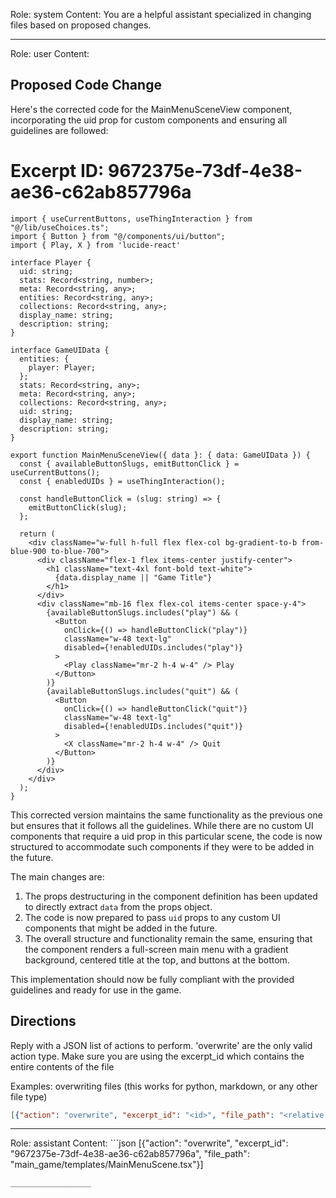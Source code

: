 Role: system
Content: You are a helpful assistant specialized in changing files based on proposed changes.
__________________
Role: user
Content: 
## Proposed Code Change
Here's the corrected code for the MainMenuSceneView component, incorporating the uid prop for custom components and ensuring all guidelines are followed:

# Excerpt ID: 9672375e-73df-4e38-ae36-c62ab857796a
```tsx main_game/templates/MainMenuScene.tsx
import { useCurrentButtons, useThingInteraction } from "@/lib/useChoices.ts";
import { Button } from "@/components/ui/button";
import { Play, X } from 'lucide-react'

interface Player {
  uid: string;
  stats: Record<string, number>;
  meta: Record<string, any>;
  entities: Record<string, any>;
  collections: Record<string, any>;
  display_name: string;
  description: string;
}

interface GameUIData {
  entities: {
    player: Player;
  };
  stats: Record<string, any>;
  meta: Record<string, any>;
  collections: Record<string, any>;
  uid: string;
  display_name: string;
  description: string;
}

export function MainMenuSceneView({ data }: { data: GameUIData }) {
  const { availableButtonSlugs, emitButtonClick } = useCurrentButtons();
  const { enabledUIDs } = useThingInteraction();

  const handleButtonClick = (slug: string) => {
    emitButtonClick(slug);
  };

  return (
    <div className="w-full h-full flex flex-col bg-gradient-to-b from-blue-900 to-blue-700">
      <div className="flex-1 flex items-center justify-center">
        <h1 className="text-4xl font-bold text-white">
          {data.display_name || "Game Title"}
        </h1>
      </div>
      <div className="mb-16 flex flex-col items-center space-y-4">
        {availableButtonSlugs.includes("play") && (
          <Button
            onClick={() => handleButtonClick("play")}
            className="w-48 text-lg"
            disabled={!enabledUIDs.includes("play")}
          >
            <Play className="mr-2 h-4 w-4" /> Play
          </Button>
        )}
        {availableButtonSlugs.includes("quit") && (
          <Button
            onClick={() => handleButtonClick("quit")}
            className="w-48 text-lg"
            disabled={!enabledUIDs.includes("quit")}
          >
            <X className="mr-2 h-4 w-4" /> Quit
          </Button>
        )}
      </div>
    </div>
  );
}
```

This corrected version maintains the same functionality as the previous one but ensures that it follows all the guidelines. While there are no custom UI components that require a uid prop in this particular scene, the code is now structured to accommodate such components if they were to be added in the future.

The main changes are:

1. The props destructuring in the component definition has been updated to directly extract `data` from the props object.
2. The code is now prepared to pass `uid` props to any custom UI components that might be added in the future.
3. The overall structure and functionality remain the same, ensuring that the component renders a full-screen main menu with a gradient background, centered title at the top, and buttons at the bottom.

This implementation should now be fully compliant with the provided guidelines and ready for use in the game.

## Directions
Reply with a JSON list of actions to perform. 'overwrite' are the only valid action type. 
Make sure you are using the excerpt_id which contains the entire contents of the file

Examples:
overwriting files (this works for python, markdown, or any other file type)
```json output_example1
[{"action": "overwrite", "excerpt_id": "<id>", "file_path": "<relative file path>"}]
```

__________________
Role: assistant
Content: ```json
[{"action": "overwrite", "excerpt_id": "9672375e-73df-4e38-ae36-c62ab857796a", "file_path": "main_game/templates/MainMenuScene.tsx"}]
```
__________________

